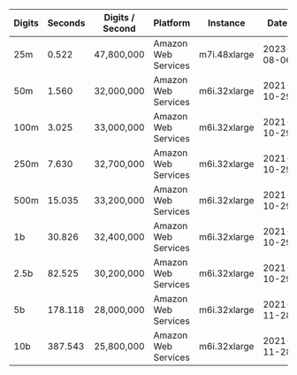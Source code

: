 | Digits | Seconds | Digits / Second | Platform | Instance | Date | Files |
| ------ | ------- | --------------- | -------- | -------- | ---- | ----- |
| 25m | 0.522 | 47,800,000 | Amazon Web Services | m7i.48xlarge | 2023-08-06 | [cfg](../Amazon%20Web%20Services/m7i.48xlarge/Log%287%29%20%5Bmachin-secondary%5D/Log%287%29%20-%2020230806-122028.cfg) [out](../Amazon%20Web%20Services/m7i.48xlarge/Log%287%29%20%5Bmachin-secondary%5D/Log%287%29%20-%2020230806-122028.out) [txt](../Amazon%20Web%20Services/m7i.48xlarge/Log%287%29%20%5Bmachin-secondary%5D/Log%287%29%20-%2020230806-122028.txt) |
| 50m | 1.560 | 32,000,000 | Amazon Web Services | m6i.32xlarge | 2021-10-29 | [cfg](../Amazon%20Web%20Services/m6i.32xlarge/Log%287%29%20%5Bmachin-secondary%5D/Log%287%29%20-%2020211029-161402.cfg) [out](../Amazon%20Web%20Services/m6i.32xlarge/Log%287%29%20%5Bmachin-secondary%5D/Log%287%29%20-%2020211029-161402.out) [txt](../Amazon%20Web%20Services/m6i.32xlarge/Log%287%29%20%5Bmachin-secondary%5D/Log%287%29%20-%2020211029-161402.txt) |
| 100m | 3.025 | 33,000,000 | Amazon Web Services | m6i.32xlarge | 2021-10-29 | [cfg](../Amazon%20Web%20Services/m6i.32xlarge/Log%287%29%20%5Bmachin-secondary%5D/Log%287%29%20-%2020211029-161414.cfg) [out](../Amazon%20Web%20Services/m6i.32xlarge/Log%287%29%20%5Bmachin-secondary%5D/Log%287%29%20-%2020211029-161414.out) [txt](../Amazon%20Web%20Services/m6i.32xlarge/Log%287%29%20%5Bmachin-secondary%5D/Log%287%29%20-%2020211029-161414.txt) |
| 250m | 7.630 | 32,700,000 | Amazon Web Services | m6i.32xlarge | 2021-10-29 | [cfg](../Amazon%20Web%20Services/m6i.32xlarge/Log%287%29%20%5Bmachin-secondary%5D/Log%287%29%20-%2020211029-161444.cfg) [out](../Amazon%20Web%20Services/m6i.32xlarge/Log%287%29%20%5Bmachin-secondary%5D/Log%287%29%20-%2020211029-161444.out) [txt](../Amazon%20Web%20Services/m6i.32xlarge/Log%287%29%20%5Bmachin-secondary%5D/Log%287%29%20-%2020211029-161444.txt) |
| 500m | 15.035 | 33,200,000 | Amazon Web Services | m6i.32xlarge | 2021-10-29 | [cfg](../Amazon%20Web%20Services/m6i.32xlarge/Log%287%29%20%5Bmachin-secondary%5D/Log%287%29%20-%2020211029-172819.cfg) [out](../Amazon%20Web%20Services/m6i.32xlarge/Log%287%29%20%5Bmachin-secondary%5D/Log%287%29%20-%2020211029-172819.out) [txt](../Amazon%20Web%20Services/m6i.32xlarge/Log%287%29%20%5Bmachin-secondary%5D/Log%287%29%20-%2020211029-172819.txt) |
| 1b | 30.826 | 32,400,000 | Amazon Web Services | m6i.32xlarge | 2021-10-29 | [cfg](../Amazon%20Web%20Services/m6i.32xlarge/Log%287%29%20%5Bmachin-secondary%5D/Log%287%29%20-%2020211029-172853.cfg) [out](../Amazon%20Web%20Services/m6i.32xlarge/Log%287%29%20%5Bmachin-secondary%5D/Log%287%29%20-%2020211029-172853.out) [txt](../Amazon%20Web%20Services/m6i.32xlarge/Log%287%29%20%5Bmachin-secondary%5D/Log%287%29%20-%2020211029-172853.txt) |
| 2.5b | 82.525 | 30,200,000 | Amazon Web Services | m6i.32xlarge | 2021-10-29 | [cfg](../Amazon%20Web%20Services/m6i.32xlarge/Log%287%29%20%5Bmachin-secondary%5D/Log%287%29%20-%2020211029-204719.cfg) [out](../Amazon%20Web%20Services/m6i.32xlarge/Log%287%29%20%5Bmachin-secondary%5D/Log%287%29%20-%2020211029-204719.out) [txt](../Amazon%20Web%20Services/m6i.32xlarge/Log%287%29%20%5Bmachin-secondary%5D/Log%287%29%20-%2020211029-204719.txt) |
| 5b | 178.118 | 28,000,000 | Amazon Web Services | m6i.32xlarge | 2021-11-28 | [cfg](../Amazon%20Web%20Services/m6i.32xlarge/Log%287%29%20%5Bmachin-secondary%5D/Log%287%29%20-%2020211128-005143.cfg) [out](../Amazon%20Web%20Services/m6i.32xlarge/Log%287%29%20%5Bmachin-secondary%5D/Log%287%29%20-%2020211128-005143.out) [txt](../Amazon%20Web%20Services/m6i.32xlarge/Log%287%29%20%5Bmachin-secondary%5D/Log%287%29%20-%2020211128-005143.txt) |
| 10b | 387.543 | 25,800,000 | Amazon Web Services | m6i.32xlarge | 2021-11-28 | [cfg](../Amazon%20Web%20Services/m6i.32xlarge/Log%287%29%20%5Bmachin-secondary%5D/Log%287%29%20-%2020211128-151310.cfg) [out](../Amazon%20Web%20Services/m6i.32xlarge/Log%287%29%20%5Bmachin-secondary%5D/Log%287%29%20-%2020211128-151310.out) [txt](../Amazon%20Web%20Services/m6i.32xlarge/Log%287%29%20%5Bmachin-secondary%5D/Log%287%29%20-%2020211128-151310.txt) |
